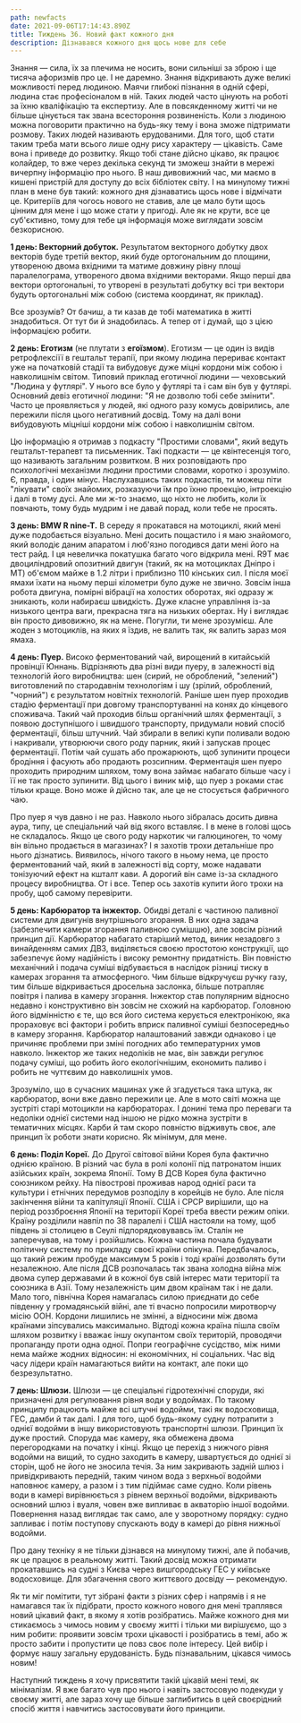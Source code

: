 ```yaml
---
path: newfacts
date: 2021-09-06T17:14:43.890Z
title: Тиждень 36. Новий факт кожного дня
description: Дізнавався кожного дня щось нове для себе
---
```

Знання — сила, їх за плечима не носить, вони сильніші за зброю і ще тисяча афоризмів про це. І не даремно. Знання відкривають дуже великі можливості перед людиною. Маячи глибокі пізнання в одній сфері, людина стає професіоналом в ній. Таких людей часто цінують на роботі за їхню кваліфікацію та експертизу. Але в повсякденному житті чи не більше цінується так звана всестороння розвиненість. Коли з людиною можна поговорити практично на будь-яку тему і вона зможе підтримати розмову. Таких людей називають ерудованими. Для того, щоб стати таким треба мати всього лише одну рису характеру — цікавість. Саме вона і приведе до розвитку. Якщо тобі стане дійсно цікаво, як працює колайдер, то вже через декілька секунд ти зможеш знайти в мережі вичерпну інформацію про нього. В наш дивовижний час, ми маємо в кишені пристрій для доступу до всіх бібліотек світу. І на минулому тижні план в мене був такий: кожного дня дізнаватись щось нове і відмічати це. Критеріїв для чогось нового не ставив, але це мало бути щось цінним для мене і що може стати у пригоді. Але як не крути, все це суб'єктивно, тому для тебе ця інформація може виглядати зовсім безкорисною.

**1 день: Векторний добуток.** Результатом векторного добутку двох векторів буде третій вектор, який буде ортогональним до площини, утвореною двома вхідними та матиме довжину рівну площі паралелограма, утвореного двома вхідними векторами. Якщо перші два вектори ортогональні, то утворені в результаті добутку всі три вектори будуть ортогональні між собою (система координат, як приклад).

Все зрозумів? От бачиш, а ти казав де тобі математика в житті знадобиться. От тут би й знадобилась. А тепер от і думай, що з цією інформацією робити.

**2 день: Еготизм** (не плутати з **егоїзмом**). Еготизм — це один із видів ретрофлексіїї в гештальт терапії, при якому людина перериває контакт уже на початковій стадії та вибудовує дуже міцні кордони між собою і навколишнім світом. Типовий приклад еготичної людини — чеховський "Людина у футлярі". У нього все було у футлярі та і сам він був у футлярі. Основний девіз еготичної людини: "Я не дозволю тобі себе змінити". Часто це проявляється у людей, які одного разу комусь довірились, але пережили після цього негативний досвід. Тому на далі вони вибудовують міцніші кордони між собою і навколишнім світом.

Цю інформацію я отримав з подкасту "Простими словами", який ведуть гештальт-терапевт та письменник. Такі подкасти — це квінтесенція того, що називають загальним розвитком. В них розповідають про психологічні механізми людини простими словами, коротко і зрозуміло. Є, правда, і один мінус. Наслухавшись таких подкастів, ти можеш піти "лікувати" своїх знайомих, розказуючи їм про їхню проекцію, інтроекцію і далі в тому дусі. Але ми ж-то знаємо, що ніхто не любить, коли їх повчають, тому будь мудрим і не давай порад, коли тебе не просять.

**3 день: BMW R nine-T.** В середу я прокатався на мотоциклі, який мені дуже подобається візуально. Мені досить пощастило і я маю знайомого, який володіє даним апаратом і люб'язно погодився дати мені його на тест райд. І ця невеличка покатушка багато чого відкрила мені. R9T має двоциліндровий опозитний двигун (такий, як на мотоциклах Дніпро і МТ) об'ємом майже в 1.2 літри і приблизно 110 кінських сил. І після моєї ямахи їхати на ньому перші кілометри було дуже не звично. Зовсім інша робота двигуна, помірні вібрації на холостих оборотах, які одразу ж зникають, коли набираєш швидкість. Дуже класне управління із-за низького центра ваги, прекрасна тяга на низьких обертах. Ну і виглядає він просто дивовижно, як на мене. Погугли, ти мене зрозумієш. Але жоден з мотоциклів, на яких я їздив, не валить так, як валить зараз моя ямаха.

**4 день: Пуер.** Високо ферментований чай, вирощений в китайській провінції Юннань. Відрізняють два різні види пуеру, в залежності від технологій його виробництва: шен (сирий, не оброблений, "зелений") виготовлений по стародавнім технологіям і шу (зрілий, оброблений, "чорний") є результатом новітніх технологій. Раніше шен пуер проходив стадію ферментації при довгому транспортуванні на конях до кінцевого споживача. Такий чай проходив більш органічний шлях ферментації, з появою доступнішого і швидшого транспорту, придумали новий спосіб ферментації, більш штучний. Чай збирали в великі купи поливали водою і накривали, утворюючи свого роду парник, який і запускав процес ферментації. Потім чай сушать або прожарюють, щоб зупинити процеси бродіння і фасують або продають розсипним. Ферментація шен пуеро проходить природним шляхом, тому вона займає набагато більше часу і її не так просто зупинити. Від цього і виник міф, що пуер з роками стає тільки краще. Воно може й дійсно так, але це не стосується фабричного чаю.

Про пуер я чув давно і не раз. Навколо нього зібралась досить дивна аура, типу, це спеціальний чай від якого вставляє. І в мене в голові щось не складалось. Якщо це свого роду наркотик чи галюциноген, то чому він вільно продається в магазинах? І я захотів трохи детальніше про нього дізнатись. Виявилось, нічого такого в ньому нема, це просто ферментований чай, який в залежності від сорту, може надавати тонізуючий ефект на кшталт кави. А дорогий він саме із-за складного процесу виробництва. От і все. Тепер ось захотів купити його трохи на пробу, щоб самому перевірити.

**5 день: Карбюратор та інжектор.** Обидві деталі є частиною паливної системи для двигунів внутрішнього згорання. В них одна задача (забезпечити камери згорання паливною сумішшю), але зовсім різний принцип дії. Карбюратор набагато старіший метод, виник незадовго з винайденням самих ДВЗ, виділяється своєю простотою конструкції, що забезпечує йому надійність і високу ремонтну придатність. Він повністю механічний і подача суміші відбувається в наслідок різниці тиску в камерах згорання та атмосферного. Чим більше відкручуєш ручку газу, тим більше відкривається дросельна заслонка, більше потрапляє повітря і палива в камеру згорання. Інжектор став популярним відносно недавно і конструктивно він зовсім не схожий на карбюратор. Головною його відмінністю є те, що вся його система керується електронікою, яка прораховує всі фактори і робить вприск паливної суміші безпосередньо в камеру згорання. Карбюратор налаштований завжди однаково і це причиняє проблеми при зміні погодних або температурних умов навколо. Інжектор же таких недоліків не має, він завжди регулює подачу суміші, що робить його екологічнішим, економить паливо і робить не чуттєвим до навколишніх умов.

Зрозуміло, що в сучасних машинах уже й згадується така штука, як карбюратор, вони вже давно пережили це. Але в мото світі можна ще зустріті старі мотоцикли на карбюраторах. І донині тема про переваги та недоліки однієї системи над іншою не рідко можна зустріти в тематичних місцях. Карби й там скоро повністю відживуть своє, але принцип їх роботи знати корисно. Як мінімум, для мене.

**6 день: Поділ Кореї.** До Другої світової війни Корея була фактично однією країною. В різний час була в ролі колонії під патронатом інших азійських країн, зокрема Японії. Тому В ДСВ Корея була фактично союзником рейху. На півострові проживав народ однієї раси та культури і етнічних передумов розподілу в корейців не було. Але після закінчення війни та капітуляції Японії. США і СРСР вирішили, що на період роззброєння Японії на території Кореї треба ввести режим опіки. Країну розділили навпіл по 38 паралелі і США настояли на тому, щоб південь зі столицею в Сеулі підпорядковувавсь їм. Сталін не заперечував, на тому і розійшлись. Кожна частина почала будувати політичну систему по прикладу своєї країни опікуна. Передбачалось, що такий режим пробуде максимум 5 років і тоді країні дозволять бути незалежною. Але після ДСВ розпочалась так звана холодна війна між двома супер державами й в кожної був свій інтерес мати території та союзника в Азії. Тому незалежність цим двом країнам так і не дали. Мало того, північна Корея намагалась силою приєднати до себе південну у громадянській війні, але ті вчасно попросили миротворчу місію ООН. Кордони лишились не змінні, а відносини між двома країнами зіпсувались максимально. Відтоді кожна країна пішла своїм шляхом розвитку і вважає іншу окупантом своїх територій, проводячи пропаганду проти одна одної. Попри географічне сусідство, між ними нема майже жодних відносин: ні економічних, ні соціальних. Час від часу лідери країн намагаються вийти на контакт, але поки що безрезультатно.

**7 день: Шлюзи.** Шлюзи — це спеціальні гідротехнічні споруди, які призначені для регулювання рівня води у водоймах. По такому принципу працюють майже всі штучні водойми, такі як водосховища, ГЕС, дамби й так далі. І для того, щоб будь-якому судну потрапити з однієї водойми в іншу використовують транспортні шлюзи. Принцип їх дуже простий. Споруда має камеру, яка обмежена двома перегородками на початку і кінці. Якщо це перехід з нижчого рівня водойми на вищий, то судно заходить в камеру, швартується до однієї зі сторін, щоб не його не зносила течія. За ним закривають задній шлюз і привідкривають передній, таким чином вода з верхньої водойми наповнює камеру, а разом і з тим підіймає саме судно. Коли рівень води в камері вирівнюється з рівнем верхньої водойми, відкривають основний шлюз і вуаля, човен вже випливає в акваторію іншої водойми. Повернення назад виглядає так само, але у зворотному порядку: судно запливає і потім поступову спускають воду в камері до рівня нижньої водойми.

Про дану техніку я не тільки дізнався на минулому тижні, але й побачив, як це працює в реальному житті. Такий досвід можна отримати прокатавшись на судні з Києва через вишгородську ГЕС у київське водосховище. Для збагачення свого життєвого досвіду — рекомендую.

Як ти міг помітити, тут зібрані факти з різних сфер і напрямів і я не намагався так їх підібрати, просто кожного нового дня мені траплявся новий цікавий факт, в якому я хотів розібратись. Майже кожного дня ми стикаємось з чимось новим у своєму житті і тільки ми вирішуємо, що з ним робити: проявити зовсім трохи цікавості і розібратись в темі, або ж просто забити і пропустити це повз своє поле інтересу. Цей вибір і формує нашу загальну ерудованість. Будь пізнавальним, цікався чимось новим!

Наступний тиждень я хочу присвятити такій цікавій мені темі, як мінімалізм. Я вже багато чув про нього і навіть застосовую подекуди у своєму житті, але зараз хочу ще більше заглибитись в цей своєрідний спосіб життя і навчитись застосовувати його принципи.